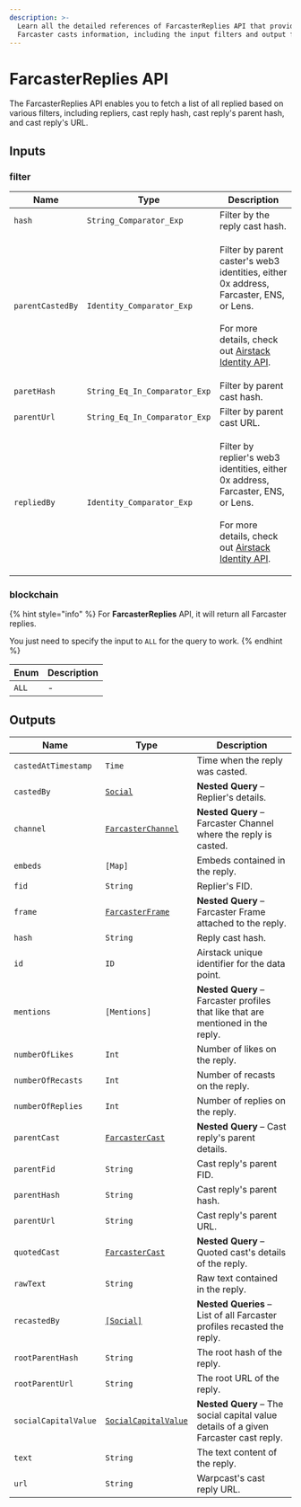 ```yaml
---
description: >-
  Learn all the detailed references of FarcasterReplies API that provide
  Farcaster casts information, including the input filters and output fields.
---
```


# FarcasterReplies API

The FarcasterReplies API enables you to fetch a list of all replied based on various filters, including repliers, cast reply hash, cast reply's parent hash, and cast reply's URL.

## Inputs

### filter

| Name             | Type                          | Description                                                                                                                                                                                    |
| ---------------- | ----------------------------- | ---------------------------------------------------------------------------------------------------------------------------------------------------------------------------------------------- |
| `hash`           | `String_Comparator_Exp`       | Filter by the reply cast hash.                                                                                                                                                                 |
| `parentCastedBy` | `Identity_Comparator_Exp`     | <p>Filter by parent caster's web3 identities, either 0x address, Farcaster, ENS, or Lens.<br><br>For more details, check out <a href="airstack-identity-api.md">Airstack Identity API</a>.</p> |
| `paretHash`      | `String_Eq_In_Comparator_Exp` | Filter by parent cast hash.                                                                                                                                                                    |
| `parentUrl`      | `String_Eq_In_Comparator_Exp` | Filter by parent cast URL.                                                                                                                                                                     |
| `repliedBy`      | `Identity_Comparator_Exp`     | <p>Filter by replier's web3 identities, either 0x address, Farcaster, ENS, or Lens.<br><br>For more details, check out <a href="airstack-identity-api.md">Airstack Identity API</a>.</p>       |

### blockchain

{% hint style="info" %}
For **FarcasterReplies** API, it will return all Farcaster replies.

You just need to specify the input to `ALL` for the query to work.
{% endhint %}

| Enum  | Description |
| ----- | ----------- |
| `ALL` | -           |

## Outputs

| Name                 | Type                                                     | Description                                                                          |
| -------------------- | -------------------------------------------------------- | ------------------------------------------------------------------------------------ |
| `castedAtTimestamp`  | `Time`                                                   | Time when the reply was casted.                                                      |
| `castedBy`           | [`Social`](socials-api.md)                               | **Nested Query** – Replier's details.                                                |
| `channel`            | [`FarcasterChannel`](farcasterchannels-api.md)           | **Nested Query** – Farcaster Channel where the reply is casted.                      |
| `embeds`             | `[Map]`                                                  | Embeds contained in the reply.                                                       |
| `fid`                | `String`                                                 | Replier's FID.                                                                       |
| `frame`              | [`FarcasterFrame`](../objects/farcasterframe.md)         | **Nested Query** – Farcaster Frame attached to the reply.                            |
| `hash`               | `String`                                                 | Reply cast hash.                                                                     |
| `id`                 | `ID`                                                     | Airstack unique identifier for the data point.                                       |
| `mentions`           | `[Mentions]`                                             | **Nested Query** – Farcaster profiles that like that are mentioned in the reply.     |
| `numberOfLikes`      | `Int`                                                    | Number of likes on the reply.                                                        |
| `numberOfRecasts`    | `Int`                                                    | Number of recasts on the reply.                                                      |
| `numberOfReplies`    | `Int`                                                    | Number of replies on the reply.                                                      |
| `parentCast`         | [`FarcasterCast`](farcastercasts-api.md)                 | **Nested Query** – Cast reply's parent details.                                      |
| `parentFid`          | `String`                                                 | Cast reply's parent FID.                                                             |
| `parentHash`         | `String`                                                 | Cast reply's parent hash.                                                            |
| `parentUrl`          | `String`                                                 | Cast reply's parent URL.                                                             |
| `quotedCast`         | [`FarcasterCast`](farcastercasts-api.md)                 | **Nested Query** – Quoted cast's details of the reply.                               |
| `rawText`            | `String`                                                 | Raw text contained in the reply.                                                     |
| `recastedBy`         | [`[Social]`](socials-api.md)                             | **Nested Queries** – List of all Farcaster profiles recasted the reply.              |
| `rootParentHash`     | `String`                                                 | The root hash of the reply.                                                          |
| `rootParentUrl`      | `String`                                                 | The root URL of the reply.                                                           |
| `socialCapitalValue` | [`SocialCapitalValue`](../objects/socialcapitalvalue.md) | **Nested Query** – The social capital value details of a given Farcaster cast reply. |
| `text`               | `String`                                                 | The text content of the reply.                                                       |
| `url`                | `String`                                                 | Warpcast's cast reply URL.                                                           |
